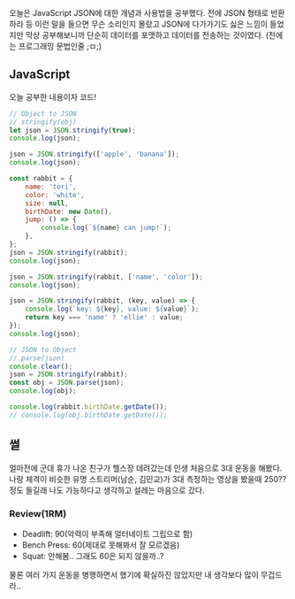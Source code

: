 오늘은 JavaScript JSON에 대한 개념과 사용법을 공부했다. 전에 JSON 형태로 반환하라 등 이런 말을 들으면 무슨 소리인지 몰랐고 JSON에 다가가기도 싫은 느낌이 들었지만 막상 공부해보니까 
단순히 데이터를 포맷하고 데이터를 전송하는 것이였다. (전에는 프로그래밍 문법인줄 ;ㅁ;)

## JavaScript 
오늘 공부한 내용이자 코드!

```jsx
// Object to JSON
// stringify(obj)
let json = JSON.stringify(true);
console.log(json);

json = JSON.stringify(['apple', 'banana']);
console.log(json);

const rabbit = {
    name: 'tori',
    color: 'white',
    size: null,
    birthDate: new Date(),
    jump: () => {
        console.log(`${name} can jump!`);
    },
};
json = JSON.stringify(rabbit);
console.log(json);

json = JSON.stringify(rabbit, ['name', 'color']);
console.log(json);

json = JSON.stringify(rabbit, (key, value) => {
    console.log(`key: ${key}, value: ${value}`);
    return key === 'name' ? 'ellie' : value;
});
console.log(json);

// JSON to Object
// parse(json)
console.clear();
json = JSON.stringify(rabbit);
const obj = JSON.parse(json);
console.log(obj);

console.log(rabbit.birthDate.getDate());
// console.log(obj.birthDate.getDate());
```

## 썰
얼마전에 군대 휴가 나온 친구가 헬스장 데려갔는데 인생 처음으로 3대 운동을 해봤다.
나랑 체격이 비슷한 유명 스트리머(남순, 김민교)가 3대 측정하는 영상을 봤을때 250?? 정도 들길래 나도 가능하다고 생각하고 설레는 마음으로 갔다.

### Review(1RM)
- Deadlift: 90(악력이 부족해 얼터네이트 그립으로 함)
- Bench Press: 60(제대로 못해봐서 잘 모르겠음)
- Squat: 안해봄.. 그래도 60은 되지 않을까..?

물론 여러 가지 운동을 병행하면서 했기에 확실하진 않았지만 내 생각보다 많이 무겁드라..